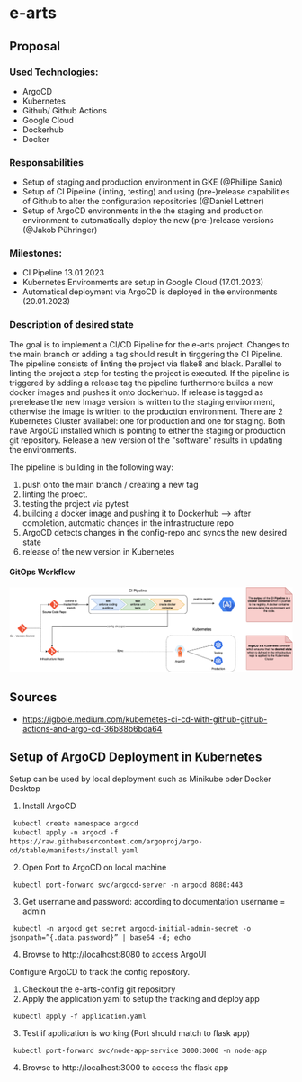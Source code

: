 # e-arts 

## Proposal

### Used Technologies:
- ArgoCD
- Kubernetes
- Github/ Github Actions
- Google Cloud
- Dockerhub
- Docker

### Responsabilities
- Setup of staging and production environment in GKE (@Phillipe Sanio)
- Setup of CI Pipeline (linting, testing) and using (pre-)release capabilities of Github to alter the configuration repositories (@Daniel Lettner)
- Setup of ArgoCD environments in the the staging and production environment to automatically deploy the new (pre-)release versions (@Jakob Pühringer)

### Milestones:
- CI Pipeline 13.01.2023
- Kubernetes Environments are setup in Google Cloud (17.01.2023)
- Automatical deployment via ArgoCD is deployed in the environments (20.01.2023)

### Description of desired state

The goal is to implement a CI/CD Pipeline for the e-arts project. Changes to the main branch or adding a tag should result in tirggering the CI Pipeline. The pipeline consists of linting the project via flake8 and black. Parallel to linting the project a step for testing the project is executed. If the pipeline is triggered by adding a release tag the pipeline furthermore builds a new docker images and pushes it onto dockerhub. If release is tagged as prerelease the new Image version is written to the staging environment, otherwise the image is written to the production environment. There are 2 Kubernetes Cluster availabel: one for production and one for staging. Both have ArgoCD installed which is pointing to either the staging or production git repository. Release a new version of the "software" results in updating the environments.
 
The pipeline is building in the following way:
1. push onto the main branch / creating a new tag
2. linting the proect. 
3. testing the project via pytest 
4. building a docker image and pushing it to Dockerhub --> after completion, automatic changes in the infrastructure repo
5. ArgoCD detects changes in the config-repo and syncs the new desired state
6. release of the new version in Kubernetes

#### GitOps Workflow 

![GitOpsWorkflow](/ressources/GitOpsWorkflow.png)

## Sources
* https://igboie.medium.com/kubernetes-ci-cd-with-github-github-actions-and-argo-cd-36b88b6bda64


## Setup of ArgoCD Deployment in Kubernetes

Setup can be used by local deployment such as Minikube oder Docker Desktop

1. Install ArgoCD
```
 kubectl create namespace argocd
 kubectl apply -n argocd -f https://raw.githubusercontent.com/argoproj/argo-cd/stable/manifests/install.yaml
 ```

2. Open Port to ArgoCD on local machine
```
 kubectl port-forward svc/argocd-server -n argocd 8080:443
 ```

3. Get username and password: according to documentation username = admin
```
 kubectl -n argocd get secret argocd-initial-admin-secret -o jsonpath=”{.data.password}” | base64 -d; echo
```

4. Browse to http://localhost:8080 to access ArgoUI

Configure ArgoCD to track the config repository.

1. Checkout the e-arts-config git repository
2. Apply the application.yaml to setup the tracking and deploy app
```
 kubectl apply -f application.yaml
 ```
3. Test if application is working (Port should match to flask app)
```
 kubectl port-forward svc/node-app-service 3000:3000 -n node-app
 ```
4. Browse to http://localhost:3000 to access the flask app
